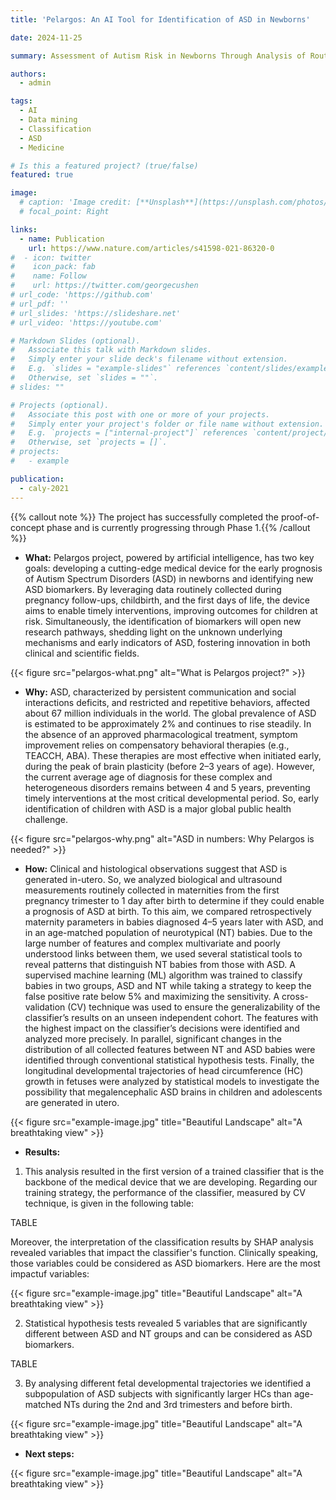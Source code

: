 ```yaml
---
title: 'Pelargos: An AI Tool for Identification of ASD in Newborns'

date: 2024-11-25

summary: Assessment of Autism Risk in Newborns Through Analysis of Routine Maternity Data

authors:
  - admin

tags:
  - AI
  - Data mining
  - Classification
  - ASD
  - Medicine

# Is this a featured project? (true/false)
featured: true

image:
  # caption: 'Image credit: [**Unsplash**](https://unsplash.com/photos/bzdhc5b3Bxs)'
  # focal_point: Right

links:
  - name: Publication
    url: https://www.nature.com/articles/s41598-021-86320-0
#  - icon: twitter
#    icon_pack: fab
#    name: Follow
#    url: https://twitter.com/georgecushen
# url_code: 'https://github.com'
# url_pdf: ''
# url_slides: 'https://slideshare.net'
# url_video: 'https://youtube.com'

# Markdown Slides (optional).
#   Associate this talk with Markdown slides.
#   Simply enter your slide deck's filename without extension.
#   E.g. `slides = "example-slides"` references `content/slides/example-slides.md`.
#   Otherwise, set `slides = ""`.
# slides: ""

# Projects (optional).
#   Associate this post with one or more of your projects.
#   Simply enter your project's folder or file name without extension.
#   E.g. `projects = ["internal-project"]` references `content/project/deep-learning/index.md`.
#   Otherwise, set `projects = []`.
# projects:
#   - example

publication:
  - caly-2021
---
```


{{% callout note %}}
The project has successfully completed the proof-of-concept phase and is currently progressing through Phase 1.{{% /callout %}}

- **What:** Pelargos project, powered by artificial intelligence, has two key goals: developing a cutting-edge medical device for the early prognosis of Autism Spectrum Disorders (ASD) in newborns and identifying new ASD biomarkers. By leveraging data routinely collected during pregnancy follow-ups, childbirth, and the first days of life, the device aims to enable timely interventions, improving outcomes for children at risk. Simultaneously, the identification of biomarkers will open new research pathways, shedding light on the unknown underlying mechanisms and early indicators of ASD, fostering innovation in both clinical and scientific fields.

{{< figure src="pelargos-what.png" alt="What is Pelargos project?" >}}

- **Why:** ASD, characterized by persistent communication and social interactions deficits, and restricted and repetitive behaviors, affected about 67 million individuals in the world. The global prevalence of ASD is estimated to be approximately 2% and continues to rise steadily. In the absence of an approved pharmacological treatment, symptom improvement relies on compensatory behavioral therapies (e.g., TEACCH, ABA). These therapies are most effective when initiated early, during the peak of brain plasticity (before 2–3 years of age). However, the current average age of diagnosis for these complex and heterogeneous disorders remains between 4 and 5 years, preventing timely interventions at the most critical developmental period. So, early identification of children with ASD is a major global public health challenge.

{{< figure src="pelargos-why.png" alt="ASD in numbers: Why Pelargos is needed?" >}}

- **How:** Clinical and histological observations suggest that ASD is generated in-utero. So, we analyzed biological and ultrasound measurements routinely collected in maternities from the first
pregnancy trimester to 1 day after birth to determine if they could enable a prognosis of ASD at birth. To this aim, we compared retrospectively maternity parameters in babies diagnosed 4–5 years later with ASD, and in an age-matched population of neurotypical (NT) babies. Due to the large number of features and complex multivariate and poorly understood links between them, we used several statistical tools to reveal patterns that distinguish NT babies from those with ASD. A supervised machine learning (ML) algorithm was trained to classify babies in two groups, ASD and NT while taking a strategy to keep the false positive rate below 5% and maximizing the sensitivity. A cross-validation (CV) technique was used to ensure the generalizability of the classifier’s results on an unseen independent cohort. The features with the highest impact on the classifier’s decisions were identified and analyzed more precisely. In parallel, significant changes in the distribution of all collected features between NT and ASD babies were identified through conventional statistical hypothesis tests. Finally, the longitudinal developmental trajectories of head circumference (HC) growth in fetuses were analyzed by statistical models to investigate the possibility that megalencephalic ASD brains in children and adolescents are generated in utero.

{{< figure src="example-image.jpg" title="Beautiful Landscape" alt="A breathtaking view" >}}

- **Results:**
1) This analysis resulted in the first version of a trained classifier that is the backbone of the medical device that we are developing. Regarding our training strategy, the performance of the classifier, measured by CV technique, is given in the following table:

TABLE

Moreover, the interpretation of the classification results by SHAP analysis revealed variables that impact the classifier's function. Clinically speaking, those variables could be considered as ASD biomarkers. Here are the most impactuf variables:

{{< figure src="example-image.jpg" title="Beautiful Landscape" alt="A breathtaking view" >}}

2) Statistical hypothesis tests revealed 5 variables that are significantly different between ASD and NT groups and can be considered as ASD biomarkers.

TABLE

3) By analysing different fetal developmental trajectories we identified a subpopulation of ASD subjects with significantly larger HCs than age-matched NTs during the 2nd and 3rd trimesters and before birth.

{{< figure src="example-image.jpg" title="Beautiful Landscape" alt="A breathtaking view" >}}

- **Next steps:**

{{< figure src="example-image.jpg" title="Beautiful Landscape" alt="A breathtaking view" >}}